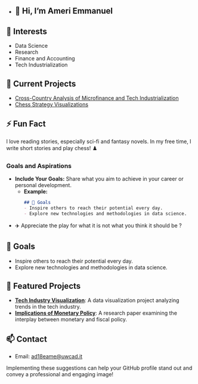 

- ## 👋 Hi, I’m Ameri Emmanuel
## 👀 Interests
-  Data Science
- Research
- Finance and Accounting
- Tech Industrialization
## 🌱 Current Projects
- [Cross-Country Analysis of Microfinance and Tech Industrialization](link-to-repo)
- [Chess Strategy Visualizations](link-to-repo)
## ⚡ Fun Fact
I love reading stories, especially sci-fi and fantasy novels. In my free time, I write short stories and play chess! ♟️
### **Goals and Aspirations**
- **Include Your Goals:** Share what you aim to achieve in your career or personal development.
  - **Example:**
    ```markdown
    ## 🎯 Goals
    - Inspire others to reach their potential every day.
    - Explore new technologies and methodologies in data science.
    ```
- ✈️ Appreciate the play for what it is not what you think it should be ?
## 🎯 Goals
- Inspire others to reach their potential every day.
- Explore new technologies and methodologies in data science.

## 🔧 Featured Projects
- **[Tech Industry Visualization](link-to-repo)**: A data visualization project analyzing trends in the tech industry.
- **[Implications of Monetary Policy](link-to-repo)**: A research paper examining the interplay between monetary and fiscal policy.

## 📫 Contact
- Email: ad18eame@uwcad.it


Implementing these suggestions can help your GitHub profile stand out and convey a professional and engaging image!
<!---
Emmanuelameri/Emmanuelameri is a ✨ special ✨ repository because its `README.md` (this file) appears on your GitHub profile.
You can click the Preview link to take a look at your changes.
--->
